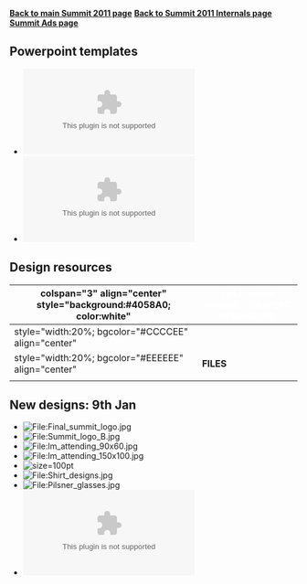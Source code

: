 [**Back to main Summit 2011 page**](Summit_2011 "wikilink")
[**Back to Summit 2011 Internals
page**](Summit_2011_Internals "wikilink")
[**Summit Ads page**](Summit_2011_Ads "wikilink")

## Powerpoint templates

  - ![<File:Summit_pptemplate_B.pptx>](Summit_pptemplate_B.pptx
    "File:Summit_pptemplate_B.pptx")
  - ![<File:Summit_pptemplate_A.pptx>](Summit_pptemplate_A.pptx
    "File:Summit_pptemplate_A.pptx")

## Design resources

| colspan="3" align="center" style="background:\#4058A0; color:white" | <font color="white">**2011 Global Summit - GRAPHIC RESOURCES** |
| ------------------------------------------------------------------- | -------------------------------------------------------------- |
| style="width:20%; bgcolor="\#CCCCEE" align="center"                 |                                                                |
| style="width:20%; bgcolor="\#EEEEEE" align="center"                 | **FILES**                                                      |
|                                                                     |                                                                |

## New designs: 9th Jan

  - ![<File:Final_summit_logo.jpg>](Final_summit_logo.jpg
    "File:Final_summit_logo.jpg")
  - ![<File:Summit_logo_B.jpg>](Summit_logo_B.jpg
    "File:Summit_logo_B.jpg")
  - ![<File:Im_attending_90x60.jpg>](Im_attending_90x60.jpg
    "File:Im_attending_90x60.jpg")
  - ![<File:Im_attending_150x100.jpg>](Im_attending_150x100.jpg
    "File:Im_attending_150x100.jpg")
  - ![size=100pt](Im_attending_300x200.jpg "size=100pt")
  - ![<File:Shirt_designs.jpg>](Shirt_designs.jpg
    "File:Shirt_designs.jpg")
  - ![<File:Pilsner_glasses.jpg>](Pilsner_glasses.jpg
    "File:Pilsner_glasses.jpg")
  - ![<File:Tracks_and_Working_Session.zip>](Tracks_and_Working_Session.zip
    "File:Tracks_and_Working_Session.zip")